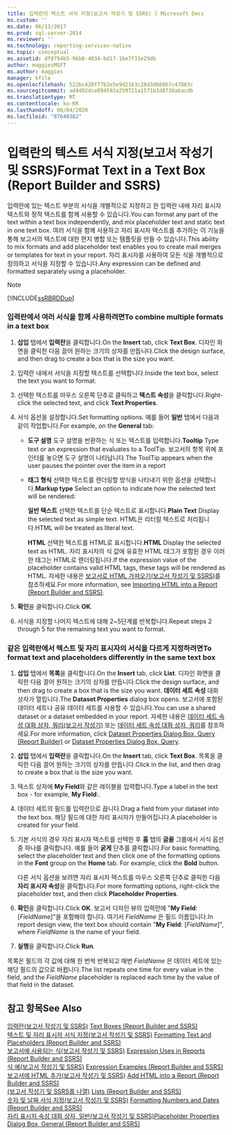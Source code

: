 ```yaml
---
title: 입력란의 텍스트 서식 지정(보고서 작성기 및 SSRS) | Microsoft Docs
ms.custom: ''
ms.date: 06/13/2017
ms.prod: sql-server-2014
ms.reviewer: ''
ms.technology: reporting-services-native
ms.topic: conceptual
ms.assetid: df0794b5-96b0-4034-bd17-1be7f31e29db
author: maggiesMSFT
ms.author: maggies
manager: kfile
ms.openlocfilehash: 522bc420f77b2e5e9d2163c28d3d688b7c47883c
ms.sourcegitcommit: ad4d92dce894592a259721a1571b1d8736abacdb
ms.translationtype: MT
ms.contentlocale: ko-KR
ms.lasthandoff: 08/04/2020
ms.locfileid: "87649382"
---
```

# <a name="format-text-in-a-text-box-report-builder-and-ssrs"></a><span data-ttu-id="d93fa-102">입력란의 텍스트 서식 지정(보고서 작성기 및 SSRS)</span><span class="sxs-lookup"><span data-stu-id="d93fa-102">Format Text in a Text Box (Report Builder and SSRS)</span></span>
  <span data-ttu-id="d93fa-103">입력란에 있는 텍스트 부분의 서식을 개별적으로 지정하고 한 입력란 내에 자리 표시자 텍스트와 정적 텍스트를 함께 사용할 수 있습니다.</span><span class="sxs-lookup"><span data-stu-id="d93fa-103">You can format any part of the text within a text box independently, and mix placeholder text and static text in one text box.</span></span> <span data-ttu-id="d93fa-104">여러 서식을 함께 사용하고 자리 표시자 텍스트를 추가하는 이 기능을 통해 보고서의 텍스트에 대한 편지 병합 또는 템플릿을 만들 수 있습니다.</span><span class="sxs-lookup"><span data-stu-id="d93fa-104">This ability to mix formats and add placeholder text enables you to create mail merges or templates for text in your report.</span></span> <span data-ttu-id="d93fa-105">자리 표시자를 사용하여 모든 식을 개별적으로 정의하고 서식을 지정할 수 있습니다.</span><span class="sxs-lookup"><span data-stu-id="d93fa-105">Any expression can be defined and formatted separately using a placeholder.</span></span>  
  
> [!NOTE]  
>  [!INCLUDE[ssRBRDDup](../../includes/ssrbrddup-md.md)]  
  
### <a name="to-combine-multiple-formats-in-a-text-box"></a><span data-ttu-id="d93fa-106">입력란에서 여러 서식을 함께 사용하려면</span><span class="sxs-lookup"><span data-stu-id="d93fa-106">To combine multiple formats in a text box</span></span>  
  
1.  <span data-ttu-id="d93fa-107">**삽입** 탭에서 **입력란**을 클릭합니다.</span><span class="sxs-lookup"><span data-stu-id="d93fa-107">On the **Insert** tab, click **Text Box**.</span></span> <span data-ttu-id="d93fa-108">디자인 화면을 클릭한 다음 끌어 원하는 크기의 상자를 만듭니다.</span><span class="sxs-lookup"><span data-stu-id="d93fa-108">Click the design surface, and then drag to create a box that is the size you want.</span></span>  
  
2.  <span data-ttu-id="d93fa-109">입력란 내에서 서식을 지정할 텍스트를 선택합니다.</span><span class="sxs-lookup"><span data-stu-id="d93fa-109">Inside the text box, select the text you want to format.</span></span>  
  
3.  <span data-ttu-id="d93fa-110">선택한 텍스트를 마우스 오른쪽 단추로 클릭하고 **텍스트 속성**을 클릭합니다.</span><span class="sxs-lookup"><span data-stu-id="d93fa-110">Right-click the selected text, and click **Text Properties**.</span></span>  
  
4.  <span data-ttu-id="d93fa-111">서식 옵션을 설정합니다.</span><span class="sxs-lookup"><span data-stu-id="d93fa-111">Set formatting options.</span></span> <span data-ttu-id="d93fa-112">예를 들어 **일반** 탭에서 다음과 같이 작업합니다.</span><span class="sxs-lookup"><span data-stu-id="d93fa-112">For example, on the **General** tab:</span></span>  
  
    -   <span data-ttu-id="d93fa-113">**도구 설명** 도구 설명을 반환하는 식 또는 텍스트를 입력합니다.</span><span class="sxs-lookup"><span data-stu-id="d93fa-113">**Tooltip** Type text or an expression that evaluates to a ToolTip.</span></span> <span data-ttu-id="d93fa-114">보고서의 항목 위에 포인터를 놓으면 도구 설명이 나타납니다.</span><span class="sxs-lookup"><span data-stu-id="d93fa-114">The ToolTip appears when the user pauses the pointer over the item in a report</span></span>  
  
    -   <span data-ttu-id="d93fa-115">**태그 형식** 선택한 텍스트를 렌더링할 방식을 나타내기 위한 옵션을 선택합니다.</span><span class="sxs-lookup"><span data-stu-id="d93fa-115">**Markup type** Select an option to indicate how the selected text will be rendered:</span></span>  
  
         <span data-ttu-id="d93fa-116">**일반 텍스트** 선택한 텍스트를 단순 텍스트로 표시합니다.</span><span class="sxs-lookup"><span data-stu-id="d93fa-116">**Plain Text** Display the selected text as simple text.</span></span> <span data-ttu-id="d93fa-117">HTML은 리터럴 텍스트로 처리됩니다.</span><span class="sxs-lookup"><span data-stu-id="d93fa-117">HTML will be treated as literal text.</span></span>  
  
         <span data-ttu-id="d93fa-118">**HTML**  선택한 텍스트를 HTML로 표시합니다.</span><span class="sxs-lookup"><span data-stu-id="d93fa-118">**HTML**  Display the selected text as HTML.</span></span> <span data-ttu-id="d93fa-119">자리 표시자의 식 값에 유효한 HTML 태그가 포함된 경우 이러한 태그는 HTML로 렌더링됩니다.</span><span class="sxs-lookup"><span data-stu-id="d93fa-119">If the expression value of the placeholder contains valid HTML tags, these tags will be rendered as HTML.</span></span> <span data-ttu-id="d93fa-120">자세한 내용은 [보고서로 HTML 가져오기&#40;보고서 작성기 및 SSRS&#41;](importing-html-into-a-report-report-builder-and-ssrs.md)를 참조하세요.</span><span class="sxs-lookup"><span data-stu-id="d93fa-120">For more information, see [Importing HTML into a Report &#40;Report Builder and SSRS&#41;](importing-html-into-a-report-report-builder-and-ssrs.md).</span></span>  
  
5.  <span data-ttu-id="d93fa-121">**확인**을 클릭합니다.</span><span class="sxs-lookup"><span data-stu-id="d93fa-121">Click **OK**.</span></span>  
  
6.  <span data-ttu-id="d93fa-122">서식을 지정할 나머지 텍스트에 대해 2~5단계를 반복합니다.</span><span class="sxs-lookup"><span data-stu-id="d93fa-122">Repeat steps 2 through 5 for the remaining text you want to format.</span></span>  
  
### <a name="to-format-text-and-placeholders-differently-in-the-same-text-box"></a><span data-ttu-id="d93fa-123">같은 입력란에서 텍스트 및 자리 표시자의 서식을 다르게 지정하려면</span><span class="sxs-lookup"><span data-stu-id="d93fa-123">To format text and placeholders differently in the same text box</span></span>  
  
1.  <span data-ttu-id="d93fa-124">**삽입** 탭에서 **목록**을 클릭합니다.</span><span class="sxs-lookup"><span data-stu-id="d93fa-124">On the **Insert** tab, click **List**.</span></span> <span data-ttu-id="d93fa-125">디자인 화면을 클릭한 다음 끌어 원하는 크기의 상자를 만듭니다.</span><span class="sxs-lookup"><span data-stu-id="d93fa-125">Click the design surface, and then drag to create a box that is the size you want.</span></span> <span data-ttu-id="d93fa-126">**데이터 세트 속성** 대화 상자가 열립니다.</span><span class="sxs-lookup"><span data-stu-id="d93fa-126">The **Dataset Properties** dialog box opens.</span></span> <span data-ttu-id="d93fa-127">보고서에 포함된 데이터 세트나 공유 데이터 세트를 사용할 수 있습니다.</span><span class="sxs-lookup"><span data-stu-id="d93fa-127">You can use a shared dataset or a dataset embedded in your report.</span></span> <span data-ttu-id="d93fa-128">자세한 내용은 [데이터 세트 속성 대화 상자, 쿼리&#40;보고서 작성기&#41;](../report-data/dataset-properties-dialog-box-query-report-builder.md) 또는 [데이터 세트 속성 대화 상자, 쿼리](../dataset-properties-dialog-box-query.md)를 참조하세요.</span><span class="sxs-lookup"><span data-stu-id="d93fa-128">For more information, click [Dataset Properties Dialog Box, Query &#40;Report Builder&#41;](../report-data/dataset-properties-dialog-box-query-report-builder.md) or [Dataset Properties Dialog Box, Query](../dataset-properties-dialog-box-query.md).</span></span>  
  
2.  <span data-ttu-id="d93fa-129">**삽입** 탭에서 **입력란**을 클릭합니다.</span><span class="sxs-lookup"><span data-stu-id="d93fa-129">On the **Insert** tab, click **Text Box**.</span></span> <span data-ttu-id="d93fa-130">목록을 클릭한 다음 끌어 원하는 크기의 상자를 만듭니다.</span><span class="sxs-lookup"><span data-stu-id="d93fa-130">Click in the list, and then drag to create a box that is the size you want.</span></span>  
  
3.  <span data-ttu-id="d93fa-131">텍스트 상자에 **My Field**와 같은 레이블을 입력합니다.</span><span class="sxs-lookup"><span data-stu-id="d93fa-131">Type a label in the text box - for example, **My Field**:.</span></span>  
  
4.  <span data-ttu-id="d93fa-132">데이터 세트의 필드를 입력란으로 끕니다.</span><span class="sxs-lookup"><span data-stu-id="d93fa-132">Drag a field from your dataset into the text box.</span></span> <span data-ttu-id="d93fa-133">해당 필드에 대한 자리 표시자가 만들어집니다.</span><span class="sxs-lookup"><span data-stu-id="d93fa-133">A placeholder is created for your field.</span></span>  
  
5.  <span data-ttu-id="d93fa-134">기본 서식의 경우 자리 표시자 텍스트를 선택한 후 **홈** 탭의 **글꼴** 그룹에서 서식 옵션 중 하나를 클릭합니다. 예를 들어 **굵게** 단추를 클릭합니다.</span><span class="sxs-lookup"><span data-stu-id="d93fa-134">For basic formatting, select the placeholder text and then click one of the formatting options in the **Font** group on the **Home** tab. For example, click the **Bold** button.</span></span>  
  
     <span data-ttu-id="d93fa-135">다른 서식 옵션을 보려면 자리 표시자 텍스트를 마우스 오른쪽 단추로 클릭한 다음 **자리 표시자 속성**을 클릭합니다.</span><span class="sxs-lookup"><span data-stu-id="d93fa-135">For more formatting options, right-click the placeholder text, and then click **Placeholder Properties**.</span></span>  
  
6.  <span data-ttu-id="d93fa-136">**확인**을 클릭합니다.</span><span class="sxs-lookup"><span data-stu-id="d93fa-136">Click **OK**.</span></span> <span data-ttu-id="d93fa-137">보고서 디자인 뷰의 입력란에 "**My Field**: [*FieldName*]"을 포함해야 합니다. 여기서 *FieldName* 은 필드 이름입니다.</span><span class="sxs-lookup"><span data-stu-id="d93fa-137">In report design view, the text box should contain "**My Field**: [*FieldName*]", where *FieldName* is the name of your field.</span></span>  
  
7.  <span data-ttu-id="d93fa-138">**실행**을 클릭합니다.</span><span class="sxs-lookup"><span data-stu-id="d93fa-138">Click **Run**.</span></span>  
  
 <span data-ttu-id="d93fa-139">목록은 필드의 각 값에 대해 한 번씩 반복되고 매번 *FieldName* 은 데이터 세트에 있는 해당 필드의 값으로 바뀝니다.</span><span class="sxs-lookup"><span data-stu-id="d93fa-139">The list repeats one time for every value in the field, and the *FieldName* placeholder is replaced each time by the value of that field in the dataset.</span></span>  
  
## <a name="see-also"></a><span data-ttu-id="d93fa-140">참고 항목</span><span class="sxs-lookup"><span data-stu-id="d93fa-140">See Also</span></span>  
 <span data-ttu-id="d93fa-141">[입력란&#40;보고서 작성기 및 SSRS&#41;](text-boxes-report-builder-and-ssrs.md) </span><span class="sxs-lookup"><span data-stu-id="d93fa-141">[Text Boxes &#40;Report Builder and SSRS&#41;](text-boxes-report-builder-and-ssrs.md) </span></span>  
 <span data-ttu-id="d93fa-142">[텍스트 및 자리 표시자 서식 지정&#40;보고서 작성기 및 SSRS&#41;](formatting-text-and-placeholders-report-builder-and-ssrs.md) </span><span class="sxs-lookup"><span data-stu-id="d93fa-142">[Formatting Text and Placeholders &#40;Report Builder and SSRS&#41;](formatting-text-and-placeholders-report-builder-and-ssrs.md) </span></span>  
 <span data-ttu-id="d93fa-143">[보고서에 사용되는 식&#40;보고서 작성기 및 SSRS&#41;](expression-uses-in-reports-report-builder-and-ssrs.md) </span><span class="sxs-lookup"><span data-stu-id="d93fa-143">[Expression Uses in Reports &#40;Report Builder and SSRS&#41;](expression-uses-in-reports-report-builder-and-ssrs.md) </span></span>  
 <span data-ttu-id="d93fa-144">[식 예&#40;보고서 작성기 및 SSRS&#41;](expression-examples-report-builder-and-ssrs.md) </span><span class="sxs-lookup"><span data-stu-id="d93fa-144">[Expression Examples &#40;Report Builder and SSRS&#41;](expression-examples-report-builder-and-ssrs.md) </span></span>  
 <span data-ttu-id="d93fa-145">[보고서에 HTML 추가&#40;보고서 작성기 및 SSRS&#41;](add-html-into-a-report-report-builder-and-ssrs.md) </span><span class="sxs-lookup"><span data-stu-id="d93fa-145">[Add HTML into a Report &#40;Report Builder and SSRS&#41;](add-html-into-a-report-report-builder-and-ssrs.md) </span></span>  
 <span data-ttu-id="d93fa-146">[&#40;보고서 작성기 및 SSRS를 나열&#41;](tables-matrices-and-lists-report-builder-and-ssrs.md) </span><span class="sxs-lookup"><span data-stu-id="d93fa-146">[Lists &#40;Report Builder and SSRS&#41;](tables-matrices-and-lists-report-builder-and-ssrs.md) </span></span>  
 <span data-ttu-id="d93fa-147">[숫자 및 날짜 서식 지정&#40;보고서 작성기 및 SSRS&#41;](formatting-numbers-and-dates-report-builder-and-ssrs.md) </span><span class="sxs-lookup"><span data-stu-id="d93fa-147">[Formatting Numbers and Dates &#40;Report Builder and SSRS&#41;](formatting-numbers-and-dates-report-builder-and-ssrs.md) </span></span>  
 [<span data-ttu-id="d93fa-148">자리 표시자 속성 대화 상자, 일반&#40;보고서 작성기 및 SSRS&#41;</span><span class="sxs-lookup"><span data-stu-id="d93fa-148">Placeholder Properties Dialog Box, General &#40;Report Builder and SSRS&#41;</span></span>](../placeholder-properties-dialog-box-general-report-builder-and-ssrs.md)  
  
  
